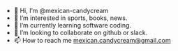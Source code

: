 - 👋 Hi, I’m @mexican-candycream
- 👀 I’m interested in sports, books, news.
- 🌱 I’m currently learning software coding.
- 💞️ I’m looking to collaborate on github or slack.
- 📫 How to reach me mexican.candycream@gmail.com

<!---
mexican-candycream/mexican-candycream is a ✨ special ✨ repository because its `README.md` (this file) appears on your GitHub profile.
You can click the Preview link to take a look at your changes.
--->
